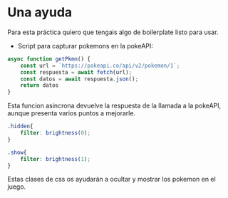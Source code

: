 # Una ayuda
Para esta práctica quiero que tengais algo de boilerplate listo para usar.

- Script para capturar pokemons en la pokeAPI:

~~~javascript
async function getPkmn() {
    const url = `https://pokeapi.co/api/v2/pokemon/1`;
    const respuesta = await fetch(url);
    const datos = await respuesta.json();
    return datos
}
~~~

Esta funcion asincrona devuelve la respuesta de la llamada a la pokeAPI, aunque presenta varios puntos a mejorarle.

~~~css
.hidden{
    filter: brightness(0);
}

.show{
    filter: brightness(1);
}
~~~

Estas clases de css os ayudarán a ocultar y mostrar los pokemon en el juego.